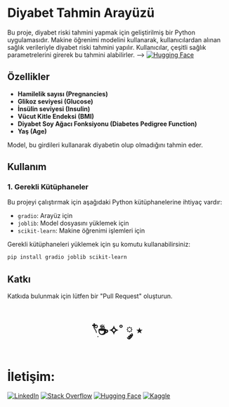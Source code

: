 # Diyabet Tahmin Arayüzü

Bu proje, diyabet riski tahmini yapmak için geliştirilmiş bir Python uygulamasıdır. Makine öğrenimi modelini kullanarak, kullanıcılardan alınan sağlık verileriyle diyabet riski tahmini yapılır. Kullanıcılar, çeşitli sağlık parametrelerini girerek bu tahmini alabilirler. -->  [![Hugging Face](https://img.shields.io/badge/HuggingFace-9C30FF?style=for-the-badge&logo=huggingface&logoColor=white)](https://huggingface.co/spaces/elfgk/diyabettahmin)

## Özellikler

- **Hamilelik sayısı (Pregnancies)**
- **Glikoz seviyesi (Glucose)**
- **İnsülin seviyesi (Insulin)**
- **Vücut Kitle Endeksi (BMI)**
- **Diyabet Soy Ağacı Fonksiyonu (Diabetes Pedigree Function)**
- **Yaş (Age)**

Model, bu girdileri kullanarak diyabetin olup olmadığını tahmin eder.

## Kullanım

### 1. Gerekli Kütüphaneler

Bu projeyi çalıştırmak için aşağıdaki Python kütüphanelerine ihtiyaç vardır:

- `gradio`: Arayüz için
- `joblib`: Model dosyasını yüklemek için
- `scikit-learn`: Makine öğrenimi işlemleri için

Gerekli kütüphaneleri yüklemek için şu komutu kullanabilirsiniz:

```bash
pip install gradio joblib scikit-learn
```


## Katkı

Katkıda bulunmak için lütfen bir "Pull Request" oluşturun. 


<h1 align="center"> 𓍢ִ໋☕️✧˚ ༘ ⋆ </h1>

<h1> İletişim: </h1>

[![LinkedIn](https://img.shields.io/badge/LinkedIn-0A66C2?style=for-the-badge&logo=linkedin&logoColor=white)](https://www.linkedin.com/in/elfgk/)
[![Stack Overflow](https://img.shields.io/badge/StackOverflow-FE7A16?style=for-the-badge&logo=stackoverflow&logoColor=white)](https://stackoverflow.com/users/27559679/elfgk)
[![Hugging Face](https://img.shields.io/badge/HuggingFace-9C30FF?style=for-the-badge&logo=huggingface&logoColor=white)](https://huggingface.co/elfgk)
[![Kaggle](https://img.shields.io/badge/Kaggle-20BEFF?style=for-the-badge&logo=kaggle&logoColor=white)](https://www.kaggle.com/elfgkk)



